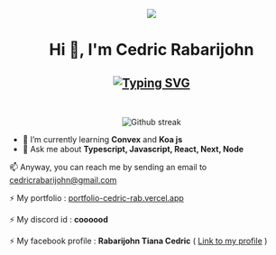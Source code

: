 <!-- [![@cedric's Holopin board](https://holopin.io/api/user/board?user=cedricrabarijohn)](https://holopin.io/@cedricrabarijohn) -->
<p align="center">
<img src="https://media1.giphy.com/media/NKEt9elQ5cR68/giphy.gif?cid=790b7611d1dc94eaeba923144463a8abf484b360f0462308&rid=giphy.gif" />
<!-- <img src="https://media.giphy.com/media/l2Sq72gPlwox4o2n6/giphy.gif?cid=790b7611d1dc94eaeba923144463a8abf484b360f0462308&rid=giphy.gif" /> -->
<h1 align="center">Hi 👋, I'm Cedric Rabarijohn</h1>

<h2 align="center">
 <a href="https://git.io/typing-svg"><img src="https://readme-typing-svg.herokuapp.com?font=Fira+Code&pause=1000&random=false&width=435&lines=React+Next+Typescript+Docker+Node" alt="Typing SVG" /></a>
</h2>

<br/>
<p align="center">
  <img src="https://github-readme-streak-stats.herokuapp.com?user=CedricRabarijohn&theme=radical&hide_border=true" alt="Github streak"/>
<p>

- 🌱 I’m currently learning **Convex** and **Koa js**
- 💬 Ask me about **Typescript, Javascript, React, Next, Node**

📫 Anyway, you can reach me by sending an email to [cedricrabarijohn@gmail.com](mailto:cedricrabarijohn@gmail.com)

⚡ My portfolio : [portfolio-cedric-rab.vercel.app](https://portfolio-cedric-rab.vercel.app/)

⚡ My discord id : **coooood**

⚡ My facebook profile : **Rabarijohn Tiana Cedric** ( [Link to my profile](https://www.facebook.com/cedric.rab.1) )
